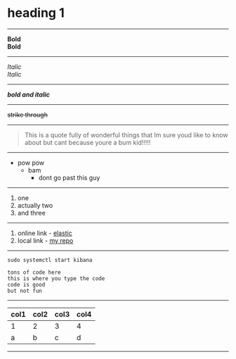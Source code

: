 # heading 1
--- 

**Bold**  
__Bold__  

---
*Italic*  
_Italic_

---

***bold and italic***

---

~~strike through~~

---

> This is a quote fully of wonderful things that Im sure youd like to know about but cant because youre a bum kid!!!!!

---

- pow pow  
    - bam
        - dont go past this guy

---

1. one
1. actually two
1. and three

---
1. online link - [elastic](https://elastic.co)  
2. local link - [my repo](/README.md)

--- 

`sudo systemctl start kibana`  

```
tons of code here
this is where you type the code
code is good
but not fun
```

---

|col1|col2|col3|col4|
| --- | --- | --- | --- |
|1|2|3|4|
|a|b|c|d

---

